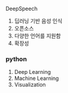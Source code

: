 DeepSpeech 
1. 딥러닝 기반 음성 인식
2. 오픈소스 
3. 다양한 언어를 지원함
4. 확장성 


### python 
1. Deep Learning 
2. Machine Learning 
3. Visualization 

